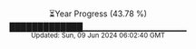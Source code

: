 <p align="center">
⏳Year Progress (43.78 %)<br>
█████████████▁▁▁▁▁▁▁▁▁▁▁▁▁▁▁▁▁ <br>
<sub>Updated: Sun, 09 Jun 2024 06:02:40 GMT</sub>
</p>

